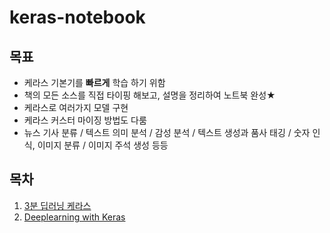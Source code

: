 # keras-notebook

## 목표
- 케라스 기본기를 **빠르게** 학습 하기 위함
- 책의 모든 소스를 직접 타이핑 해보고, 설명을 정리하여 노트북 완성★
- 케라스로 여러가지 모델 구현
- 케라스 커스터 마이징 방법도 다룸
- 뉴스 기사 분류 / 텍스트 의미 분석 / 감성 분석 / 텍스트 생성과 품사 태깅 / 숫자 인식, 이미지 분류 / 이미지 주석 생성 등등

## 목차
1. [3분 딥러닝 케라스](https://github.com/AI-Trolls/keras-notebook/tree/master/3boon_keras)
2. [Deeplearning with Keras](https://github.com/AI-Trolls/keras-notebook/tree/master/book1)
